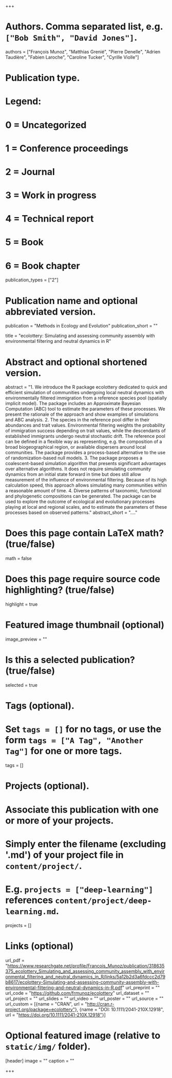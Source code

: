 +++

# Authors. Comma separated list, e.g. `["Bob Smith", "David Jones"]`.
authors = ["François Munoz", "Matthias Grenié", "Pierre Denelle",
           "Adrien Taudière", "Fabien Laroche", "Caroline Tucker",
           "Cyrille Violle"]

# Publication type.
# Legend:
# 0 = Uncategorized
# 1 = Conference proceedings
# 2 = Journal
# 3 = Work in progress
# 4 = Technical report
# 5 = Book
# 6 = Book chapter
publication_types = ["2"]

# Publication name and optional abbreviated version.
publication = "Methods in Ecology and Evolution"
publication_short = ""


title = "ecolottery: Simulating and assessing community assembly with environmental filtering and neutral dynamics in R"

# Abstract and optional shortened version.
abstract = "1. We introduce the R package ecolottery dedicated to quick and efficient simulation of communities undergoing local neutral dynamics with environmentally filtered immigration from a reference species pool (spatially implicit model). The package includes an Approximate Bayesian Computation (ABC) tool to estimate the parameters of these processes. We present the rationale of the approach and show examples of simulations and ABC analysis. 2. The species in the reference pool differ in their abundances and trait values. Environmental filtering weights the probability of immigration success depending on trait values, while the descendants of established immigrants undergo neutral stochastic drift. The reference pool can be defined in a flexible way as representing, e.g. the composition of a broad biogeographical region, or available dispersers around local communities. The package provides a process-based alternative to the use of randomization-based null models. 3. The package proposes a coalescent-based simulation algorithm that presents significant advantages over alternative algorithms. It does not require simulating community dynamics from an initial state forward in time but does still allow measurement of the influence of environmental filtering. Because of its high calculation speed, this approach allows simulating many communities within a reasonable amount of time. 4. Diverse patterns of taxonomic, functional and phylogenetic compositions can be generated. The package can be used to explore the outcome of ecological and evolutionary processes playing at local and regional scales, and to estimate the parameters of these processes based on observed patterns."
abstract_short = "...."

# Does this page contain LaTeX math? (true/false)
math = false

# Does this page require source code highlighting? (true/false)
highlight = true

# Featured image thumbnail (optional)
image_preview = ""

# Is this a selected publication? (true/false)
selected = true

# Tags (optional).
#   Set `tags = []` for no tags, or use the form `tags = ["A Tag", "Another Tag"]` for one or more tags.
tags = []

# Projects (optional).
#   Associate this publication with one or more of your projects.
#   Simply enter the filename (excluding '.md') of your project file in `content/project/`.
#   E.g. `projects = ["deep-learning"]` references `content/project/deep-learning.md`.
projects = []

# Links (optional)
url_pdf = "https://www.researchgate.net/profile/Francois_Munoz/publication/318635375_ecolottery_Simulating_and_assessing_community_assembly_with_environmental_filtering_and_neutral_dynamics_in_R/links/5a12b2d3a6fdccc2d79b8617/ecolottery-Simulating-and-assessing-community-assembly-with-environmental-filtering-and-neutral-dynamics-in-R.pdf"
url_preprint = ""
url_code = "https://github.com/frmunoz/ecolottery"
url_dataset = ""
url_project = ""
url_slides = ""
url_video = ""
url_poster = ""
url_source = ""
url_custom = [{name = "CRAN", url = "http://cran.r-project.org/package=ecolottery"},
              {name = "DOI: 10.1111/2041-210X.12918", url = "https://doi.org/10.1111/2041-210X.12918"}]

# Optional featured image (relative to `static/img/` folder).
[header]
image = ""
caption = ""

+++

